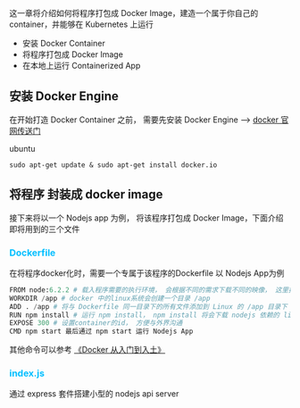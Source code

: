 这一章将介绍如何将程序打包成 Docker Image，建造一个属于你自己的container，并能够在 Kubernetes 上运行
+ 安装 Docker Container
+ 将程序打包成 Docker Image
+ 在本地上运行 Containerized App

## 安装 Docker Engine
在开始打造 Docker Container 之前， 需要先安装 Docker Engine --> [docker 官网传送门](https://docs.docker.com/engine/install/)

ubuntu
```
sudo apt-get update & sudo apt-get install docker.io
```

## 将程序 封装成 docker image
接下来将以一个 Nodejs app 为例， 将该程序打包成 Docker Image，下面介绍即将用到的三个文件
### <font color="deepskyblue">Dockerfile</font>
在将程序docker化时，需要一个专属于该程序的Dockerfile
以 Nodejs App为例
```python
FROM node:6.2.2 # 载入程序需要的执行环境， 会根据不同的需求下载不同的映像， 这里指 node v6.2.2
WORKDIR /app # docker 中的linux系统会创建一个目录 /app
ADD . /app # 将与 Dockerfile 同一目录下的所有文件添加到 Linux 的 /app 目录下
RUN npm install # 运行 npm install， npm install 将会下载 nodejs 依赖的 lib
EXPOSE 300 # 设置container的id， 方便与外界沟通
CMD npm start 最后通过 npm start 运行 Nodejs App
```
其他命令可以参考 [《Docker 从入门到入土》](https://philipzheng.gitbook.io/docker_practice/dockerfile/instructions)

### <font color="deepskyblue">index.js</font>
通过 express 套件搭建小型的 nodejs api server